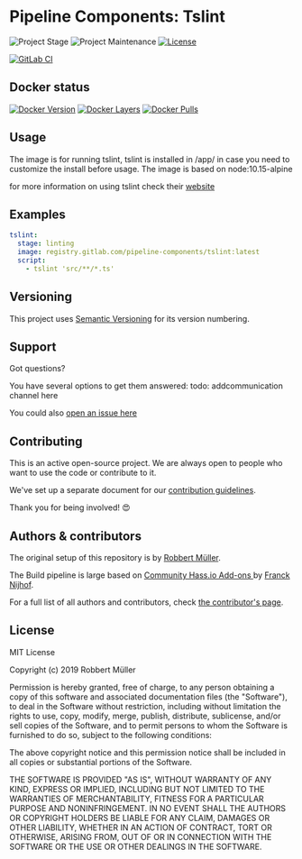 # Pipeline Components: Tslint

![Project Stage][project-stage-shield]
![Project Maintenance][maintenance-shield]
[![License][license-shield]](LICENSE)

[![GitLab CI][gitlabci-shield]][gitlabci]

## Docker status

[![Docker Version][version-shield]][microbadger]
[![Docker Layers][layers-shield]][microbadger]
[![Docker Pulls][pulls-shield]][dockerhub]

## Usage

The image is for running tslint, tslint is installed in /app/ in case you need to customize the install before usage.
The image is based on node:10.15-alpine

for more information on using tslint check their [website][tslintwebsite]

## Examples

```yaml
tslint:
  stage: linting
  image: registry.gitlab.com/pipeline-components/tslint:latest
  script:
    - tslint 'src/**/*.ts'
```

## Versioning

This project uses [Semantic Versioning][semver] for its version numbering.

## Support

Got questions?

You have several options to get them answered:
todo: addcommunication channel here

You could also [open an issue here][issue]

## Contributing

This is an active open-source project. We are always open to people who want to
use the code or contribute to it.

We've set up a separate document for our [contribution guidelines](CONTRIBUTING.md).

Thank you for being involved! :heart_eyes:

## Authors & contributors

The original setup of this repository is by [Robbert Müller][mjrider].

The Build pipeline is large based on [Community Hass.io Add-ons
][hassio-addons] by [Franck Nijhof][frenck].

For a full list of all authors and contributors,
check [the contributor's page][contributors].

## License

MIT License

Copyright (c) 2019 Robbert Müller

Permission is hereby granted, free of charge, to any person obtaining a copy
of this software and associated documentation files (the "Software"), to deal
in the Software without restriction, including without limitation the rights
to use, copy, modify, merge, publish, distribute, sublicense, and/or sell
copies of the Software, and to permit persons to whom the Software is
furnished to do so, subject to the following conditions:

The above copyright notice and this permission notice shall be included in all
copies or substantial portions of the Software.

THE SOFTWARE IS PROVIDED "AS IS", WITHOUT WARRANTY OF ANY KIND, EXPRESS OR
IMPLIED, INCLUDING BUT NOT LIMITED TO THE WARRANTIES OF MERCHANTABILITY,
FITNESS FOR A PARTICULAR PURPOSE AND NONINFRINGEMENT. IN NO EVENT SHALL THE
AUTHORS OR COPYRIGHT HOLDERS BE LIABLE FOR ANY CLAIM, DAMAGES OR OTHER
LIABILITY, WHETHER IN AN ACTION OF CONTRACT, TORT OR OTHERWISE, ARISING FROM,
OUT OF OR IN CONNECTION WITH THE SOFTWARE OR THE USE OR OTHER DEALINGS IN THE
SOFTWARE.

[commits]: https://gitlab.com/pipeline-components/tslint/commits/master
[contributors]: https://gitlab.com/pipeline-components/tslint/graphs/master
[dockerhub]: https://hub.docker.com/r/pipelinecomponents/tslint
[license-shield]: https://img.shields.io/badge/License-MIT-green.svg
[mjrider]: https://gitlab.com/mjrider
[gitlabci-shield]: https://img.shields.io/gitlab/pipeline/pipeline-components/tslint.svg
[gitlabci]: https://gitlab.com/pipeline-components/tslint/commits/master
[issue]: https://gitlab.com/pipeline-components/tslint/issues
[keepchangelog]: http://keepachangelog.com/en/1.0.0/
[layers-shield]: https://images.microbadger.com/badges/image/pipelinecomponents/tslint.svg
[maintenance-shield]: https://img.shields.io/maintenance/yes/2022.svg
[microbadger]: https://microbadger.com/images/pipelinecomponents/tslint
[project-stage-shield]: https://img.shields.io/badge/project%20stage-production%20ready-brightgreen.svg
[pulls-shield]: https://img.shields.io/docker/pulls/pipelinecomponents/tslint.svg
[releases]: https://gitlab.com/pipeline-components/tslint/tags
[repository]: https://gitlab.com/pipeline-components/tslint
[semver]: http://semver.org/spec/v2.0.0.html
[version-shield]: https://images.microbadger.com/badges/version/pipelinecomponents/tslint.svg

[frenck]: https://github.com/frenck
[hassio-addons]: https://github.com/hassio-addons

[tslintwebsite]: https://palantir.github.io/tslint/

